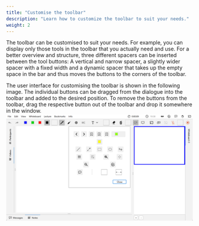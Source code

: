 ```yaml
---
title: "Customise the toolbar"
description: "Learn how to customize the toolbar to suit your needs."
weight: 2
---
```


The toolbar can be customised to suit your needs. For example, you can display only those tools in the toolbar that you actually need and use. For a better overview and structure, three different spacers can be inserted between the tool buttons: A vertical and narrow spacer, a slightly wider spacer with a fixed width and a dynamic spacer that takes up the empty space in the bar and thus moves the buttons to the corners of the toolbar.

The user interface for customising the toolbar is shown in the following image. The individual buttons can be dragged from the dialogue into the toolbar and added to the desired position. To remove the buttons from the toolbar, drag the respective button out of the toolbar and drop it somewhere in the window.
![Presenter Customise Toolbar](images/presenter_toolbar_config.png)